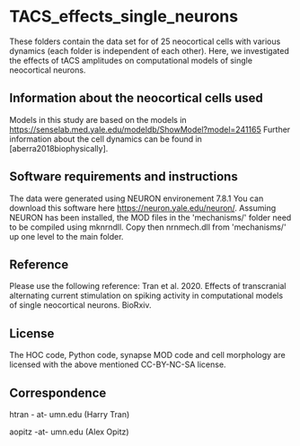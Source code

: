 # TACS_effects_single_neurons



These folders contain the data set for of 25 neocortical cells with various dynamics (each folder is independent of each other). Here, we investigated the effects of tACS amplitudes on computational models of single neocortical neurons. 

## Information about the neocortical cells used
Models in this study are based on the models in https://senselab.med.yale.edu/modeldb/ShowModel?model=241165
Further information about the cell dynamics can be found in [aberra2018biophysically].

## Software requirements and instructions
The data were generated using NEURON environement 7.8.1  You can download this software here https://neuron.yale.edu/neuron/. 
Assuming NEURON has been installed, the MOD files in the 'mechanisms/' folder need to be compiled using mknrndll. Copy then nrnmech.dll from 'mechanisms/' up one level to the main folder.

## Reference
Please use the following reference: Tran et al. 2020. Effects of transcranial alternating current stimulation on spiking activity in computational models of single neocortical neurons. BioRxiv.

## License
The HOC code, Python code, synapse MOD code and cell morphology are licensed with the above mentioned CC-BY-NC-SA license.

## Correspondence
htran - at- umn.edu (Harry Tran)

aopitz -at- umn.edu (Alex Opitz)
